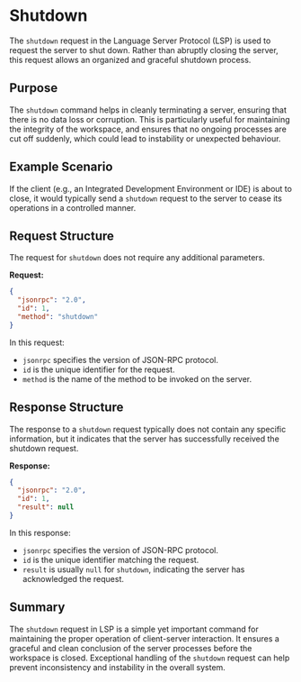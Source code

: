 # Shutdown

The `shutdown` request in the Language Server Protocol (LSP) is used to request the server to shut down. Rather than abruptly closing the server, this request allows an organized and graceful shutdown process.

## Purpose

The `shutdown` command helps in cleanly terminating a server, ensuring that there is no data loss or corruption. This is particularly useful for maintaining the integrity of the workspace, and ensures that no ongoing processes are cut off suddenly, which could lead to instability or unexpected behaviour.

## Example Scenario

If the client (e.g., an Integrated Development Environment or IDE) is about to close, it would typically send a `shutdown` request to the server to cease its operations in a controlled manner.

## Request Structure

The request for `shutdown` does not require any additional parameters.

**Request:**

```json
{
  "jsonrpc": "2.0",
  "id": 1,
  "method": "shutdown"
}
```

In this request:
- `jsonrpc` specifies the version of JSON-RPC protocol.
- `id` is the unique identifier for the request.
- `method` is the name of the method to be invoked on the server.

## Response Structure

The response to a `shutdown` request typically does not contain any specific information, but it indicates that the server has successfully received the shutdown request.

**Response:**

```json
{
  "jsonrpc": "2.0",
  "id": 1,
  "result": null
}
```

In this response:
- `jsonrpc` specifies the version of JSON-RPC protocol.
- `id` is the unique identifier matching the request.
- `result` is usually `null` for `shutdown`, indicating the server has acknowledged the request.

## Summary

The `shutdown` request in LSP is a simple yet important command for maintaining the proper operation of client-server interaction. It ensures a graceful and clean conclusion of the server processes before the workspace is closed. Exceptional handling of the `shutdown` request can help prevent inconsistency and instability in the overall system.